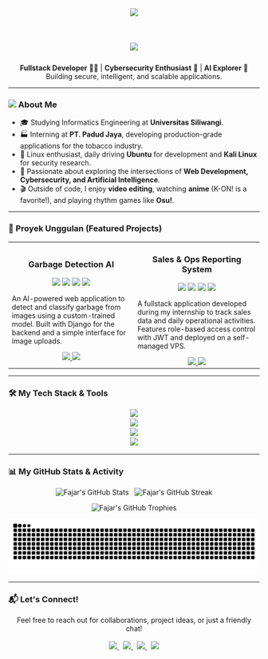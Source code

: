 <div align="center">
  <img src="https://media.giphy.com/media/v1.Y2lkPWVjZjA1ZTQ3dXBvYjh0NHl5MWxydDR5Y2I3N2J6NjE4cGs3Z3N2NHBldXI4ZmFhbiZlcD12MV9naWZzX3NlYXJjaCZjdD1n/HT8hGYFeLnlfg4NJrG/giphy.gif" height="200" />

  <h1 align="center">
    <img src="https://readme-typing-svg.herokuapp.com?font=Fira+Code&size=30&duration=3000&pause=1000&color=58A6FF&center=true&vCenter=true&width=500&lines=Hey+there!+👋;I'm+Fajar+Geran+Arifin.;Welcome+to+my+page+🌐" />
  </h1>

  <p align="center">
    <b>Fullstack Developer</b> 🧑‍💻 | <b>Cybersecurity Enthusiast</b> 🔐 | <b>AI Explorer</b> 🤖
    <br />
    Building secure, intelligent, and scalable applications.
  </p>
</div>

---

### <img src="https://media.giphy.com/media/iY8CRBdQXgYmLCSGqO/giphy.gif" width="30px">&nbsp;About Me

- 🎓 Studying Informatics Engineering at **Universitas Siliwangi**.
- 🏭 Interning at **PT. Padud Jaya**, developing production-grade applications for the tobacco industry.
- 🐧 Linux enthusiast, daily driving **Ubuntu** for development and **Kali Linux** for security research.
- 🚀 Passionate about exploring the intersections of **Web Development, Cybersecurity, and Artificial Intelligence**.
- 🎬 Outside of code, I enjoy **video editing**, watching **anime** (K-ON! is a favorite!), and playing rhythm games like **Osu!**.

---

### 🚀 Proyek Unggulan (Featured Projects)

<table>
  <tr>
    <td width="50%">
      <h3 align="center">Garbage Detection AI</h3>
      <div align="center">
        <img src="https://img.shields.io/badge/Python-3776AB?style=for-the-badge&logo=python&logoColor=white" />
        <img src="https://img.shields.io/badge/Django-092E20?style=for-the-badge&logo=django&logoColor=white" />
        <img src="https://img.shields.io/badge/PostgreSQL-4169E1?style=for-the-badge&logo=postgresql&logoColor=white" />
        <img src="https://img.shields.io/badge/Docker-2496ED?style=for-the-badge&logo=docker&logoColor=white" />
      </div>
      <p>An AI-powered web application to detect and classify garbage from images using a custom-trained model. Built with Django for the backend and a simple interface for image uploads.</p>
      <div align="center">
        <a href="[LINK_TO_YOUR_REPO]" target="_blank">
          <img src="https://img.shields.io/static/v1?label=|&message=REPO&color=23555f&style=plastic&logo=github&logo-color=white" />
        </a>
        <a href="[LINK_TO_LIVE_DEMO]" target="_blank">
          <img src="https://img.shields.io/static/v1?label=|&message=DEMO&color=23555f&style=plastic&logo=vercel&logo-color=white" />
        </a>
      </div>
    </td>
    <td width="50%">
      <h3 align="center">Sales & Ops Reporting System</h3>
      <div align="center">
        <img src="https://img.shields.io/badge/Java-ED8B00?style=for-the-badge&logo=openjdk&logoColor=white" />
        <img src="https://img.shields.io/badge/Spring_Boot-6DB33F?style=for-the-badge&logo=spring&logoColor=white" />
        <img src="https://img.shields.io/badge/React-61DAFB?style=for-the-badge&logo=react&logoColor=black" />
        <img src="https://img.shields.io/badge/JWT-000000?style=for-the-badge&logo=jsonwebtokens&logoColor=white" />
      </div>
      <p>A fullstack application developed during my internship to track sales data and daily operational activities. Features role-based access control with JWT and deployed on a self-managed VPS.</p>
      <div align="center">
        <a href="[LINK_TO_YOUR_REPO]" target="_blank">
          <img src="https://img.shields.io/static/v1?label=|&message=REPO&color=23555f&style=plastic&logo=github&logo-color=white" />
        </a>
        <a href="[LINK_TO_LIVE_DEMO]" target="_blank">
          <img src="https://img.shields.io/static/v1?label=|&message=DEMO&color=23555f&style=plastic&logo=vercel&logo-color=white" />
        </a>
      </div>
    </td>
  </tr>
</table>

---

### 🛠️ My Tech Stack & Tools

<p align="center">
  <a href="https://skillicons.dev">
    <img src="https://skillicons.dev/icons?i=java,spring,js,ts,react,nextjs,tailwind,html,css" />
    <br>
    <img src="https://skillicons.dev/icons?i=postgres,mysql,redis,prisma,django,python" />
    <br>
    <img src="https://skillicons.dev/icons?i=docker,git,github,apache,nginx,linux,ubuntu,kali" />
    <br>
    <img src="https://skillicons.dev/icons?i=postman,idea,vscode,figma,ae" />
  </a>
</p>

---

### 📊 My GitHub Stats & Activity

<p align="center">
  <img src="https://github-readme-stats.vercel.app/api?username=grnlogic&show_icons=true&theme=tokyonight&icon_color=58A6FF&hide_border=true&count_private=true" alt="Fajar's GitHub Stats" />
  &nbsp;
  <img src="https://github-readme-streak-stats.herokuapp.com/?user=grnlogic&theme=tokyonight&hide_border=true" alt="Fajar's GitHub Streak" />
</p>

<p align="center">
  <img src="https://github-profile-trophy.vercel.app/?username=grnlogic&theme=tokyonight&no-frame=true&no-bg=true&margin-w=4" alt="Fajar's GitHub Trophies" />
</p>

<p align="center">
  <img src="https://raw.githubusercontent.com/grnlogic/grnlogic/output/snake.svg" alt="Snake animation" />
</p>

---

### 📬 Let's Connect!

<p align="center">
  Feel free to reach out for collaborations, project ideas, or just a friendly chat!
  <br/><br/>
  <a href="https://www.linkedin.com/in/fajar-arifin-ab8645362/" target="_blank">
    <img src="https://img.shields.io/static/v1?message=LinkedIn&logo=linkedin&label=&color=0077B5&logoColor=white&labelColor=&style=for-the-badge" height="30" />
  </a>
  &nbsp;
  <a href="mailto:237006079@student.unsil.ac.id" target="_blank">
    <img src="https://img.shields.io/static/v1?message=Gmail&logo=gmail&label=&color=D14836&logoColor=white&labelColor=&style=for-the-badge" height="30" />
  </a>
  &nbsp;
  <a href="https://www.instagram.com/supra.y1/" target="_blank">
    <img src="https://img.shields.io/static/v1?message=Instagram&logo=instagram&label=&color=E4405F&logoColor=white&labelColor=&style=for-the-badge" height="30" />
  </a>
  &nbsp;
  <a href="https://x.com/geran56033" target="_blank">
    <img src="https://img.shields.io/static/v1?message=Twitter&logo=twitter&label=&color=1DA1F2&logoColor=white&labelColor=&style=for-the-badge" height="30" />
  </a>
</p>
